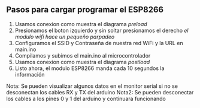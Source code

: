 ## Pasos para cargar programar el ESP8266
1. Usamos conexion como muestra el diagrama *preload*
2. Presionamos el boton izquierdo y sin soltar presionamos el derecho *el modulo wifi hace un pequeño parpadeo*
3. Configuramos el SSID y Contraseña de nuestra red WiFi y la URL en main.ino
4. Compilamos y subimos el main.ino al microcontrolador
5. Usamos conexion como muestra el diagrama *postload*
6. Listo ahora, el modulo ESP8266 manda cada 10 segundos la información

Nota: Se pueden visualizar algunos datos en el monitor serial si no se desconectan los cables RX y TX del arduino
Nota2: Se pueden desconectar los cables a los pines 0 y 1 del arduino y continuara funcionando
